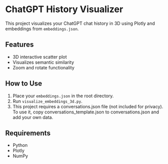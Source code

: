 # ChatGPT History Visualizer

This project visualizes your ChatGPT chat history in 3D using Plotly and embeddings from `embeddings.json`.

## Features

- 3D interactive scatter plot
- Visualizes semantic similarity
- Zoom and rotate functionality

## How to Use

1. Place your `embeddings.json` in the root directory.
2. Run `visualize_embeddings_3d.py`.
3. This project requires a conversations.json file (not included for privacy).
   To use it, copy conversations_template.json to conversations.json and add your own data.

## Requirements

- Python
- Plotly
- NumPy
